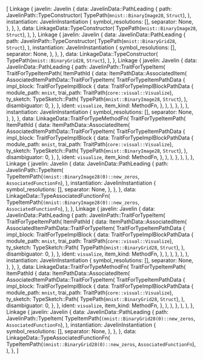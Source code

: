 [
    Linkage {
        javelin: Javelin {
            data: JavelinData::PathLeading {
                path: JavelinPath::TypeConstructor(
                    TypePath(`mnist::BinaryImage28`, `Struct`),
                ),
                instantiation: JavelinInstantiation {
                    symbol_resolutions: [],
                    separator: None,
                },
            },
        },
        data: LinkageData::TypeConstructor(
            TypePath(`mnist::BinaryImage28`, `Struct`),
        ),
    },
    Linkage {
        javelin: Javelin {
            data: JavelinData::PathLeading {
                path: JavelinPath::TypeConstructor(
                    TypePath(`mnist::BinaryGrid28`, `Struct`),
                ),
                instantiation: JavelinInstantiation {
                    symbol_resolutions: [],
                    separator: None,
                },
            },
        },
        data: LinkageData::TypeConstructor(
            TypePath(`mnist::BinaryGrid28`, `Struct`),
        ),
    },
    Linkage {
        javelin: Javelin {
            data: JavelinData::PathLeading {
                path: JavelinPath::TraitForTypeItem(
                    TraitForTypeItemPath(
                        ItemPathId {
                            data: ItemPathData::AssociatedItem(
                                AssociatedItemPathData::TraitForTypeItem(
                                    TraitForTypeItemPathData {
                                        impl_block: TraitForTypeImplBlock {
                                            data: TraitForTypeImplBlockPathData {
                                                module_path: `mnist`,
                                                trai_path: TraitPath(`core::visual::Visualize`),
                                                ty_sketch: TypeSketch::Path(
                                                    TypePath(`mnist::BinaryImage28`, `Struct`),
                                                ),
                                                disambiguator: 0,
                                            },
                                        },
                                        ident: `visualize`,
                                        item_kind: MethodFn,
                                    },
                                ),
                            ),
                        },
                    ),
                ),
                instantiation: JavelinInstantiation {
                    symbol_resolutions: [],
                    separator: None,
                },
            },
        },
        data: LinkageData::TraitForTypeMethodFn(
            TraitForTypeItemPath(
                ItemPathId {
                    data: ItemPathData::AssociatedItem(
                        AssociatedItemPathData::TraitForTypeItem(
                            TraitForTypeItemPathData {
                                impl_block: TraitForTypeImplBlock {
                                    data: TraitForTypeImplBlockPathData {
                                        module_path: `mnist`,
                                        trai_path: TraitPath(`core::visual::Visualize`),
                                        ty_sketch: TypeSketch::Path(
                                            TypePath(`mnist::BinaryImage28`, `Struct`),
                                        ),
                                        disambiguator: 0,
                                    },
                                },
                                ident: `visualize`,
                                item_kind: MethodFn,
                            },
                        ),
                    ),
                },
            ),
        ),
    },
    Linkage {
        javelin: Javelin {
            data: JavelinData::PathLeading {
                path: JavelinPath::TypeItem(
                    TypeItemPath(`(mnist::BinaryImage28(0)::new_zeros`, `AssociatedFunctionFn`),
                ),
                instantiation: JavelinInstantiation {
                    symbol_resolutions: [],
                    separator: None,
                },
            },
        },
        data: LinkageData::TypeAssociatedFunctionFn(
            TypeItemPath(`(mnist::BinaryImage28(0)::new_zeros`, `AssociatedFunctionFn`),
        ),
    },
    Linkage {
        javelin: Javelin {
            data: JavelinData::PathLeading {
                path: JavelinPath::TraitForTypeItem(
                    TraitForTypeItemPath(
                        ItemPathId {
                            data: ItemPathData::AssociatedItem(
                                AssociatedItemPathData::TraitForTypeItem(
                                    TraitForTypeItemPathData {
                                        impl_block: TraitForTypeImplBlock {
                                            data: TraitForTypeImplBlockPathData {
                                                module_path: `mnist`,
                                                trai_path: TraitPath(`core::visual::Visualize`),
                                                ty_sketch: TypeSketch::Path(
                                                    TypePath(`mnist::BinaryGrid28`, `Struct`),
                                                ),
                                                disambiguator: 0,
                                            },
                                        },
                                        ident: `visualize`,
                                        item_kind: MethodFn,
                                    },
                                ),
                            ),
                        },
                    ),
                ),
                instantiation: JavelinInstantiation {
                    symbol_resolutions: [],
                    separator: None,
                },
            },
        },
        data: LinkageData::TraitForTypeMethodFn(
            TraitForTypeItemPath(
                ItemPathId {
                    data: ItemPathData::AssociatedItem(
                        AssociatedItemPathData::TraitForTypeItem(
                            TraitForTypeItemPathData {
                                impl_block: TraitForTypeImplBlock {
                                    data: TraitForTypeImplBlockPathData {
                                        module_path: `mnist`,
                                        trai_path: TraitPath(`core::visual::Visualize`),
                                        ty_sketch: TypeSketch::Path(
                                            TypePath(`mnist::BinaryGrid28`, `Struct`),
                                        ),
                                        disambiguator: 0,
                                    },
                                },
                                ident: `visualize`,
                                item_kind: MethodFn,
                            },
                        ),
                    ),
                },
            ),
        ),
    },
    Linkage {
        javelin: Javelin {
            data: JavelinData::PathLeading {
                path: JavelinPath::TypeItem(
                    TypeItemPath(`(mnist::BinaryGrid28(0)::new_zeros`, `AssociatedFunctionFn`),
                ),
                instantiation: JavelinInstantiation {
                    symbol_resolutions: [],
                    separator: None,
                },
            },
        },
        data: LinkageData::TypeAssociatedFunctionFn(
            TypeItemPath(`(mnist::BinaryGrid28(0)::new_zeros`, `AssociatedFunctionFn`),
        ),
    },
]